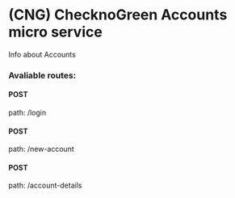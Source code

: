 # (CNG) ChecknoGreen Accounts micro service

Info about Accounts

### Avaliable routes:

#### POST
path: /login

#### POST 
path: /new-account

#### POST
path: /account-details
